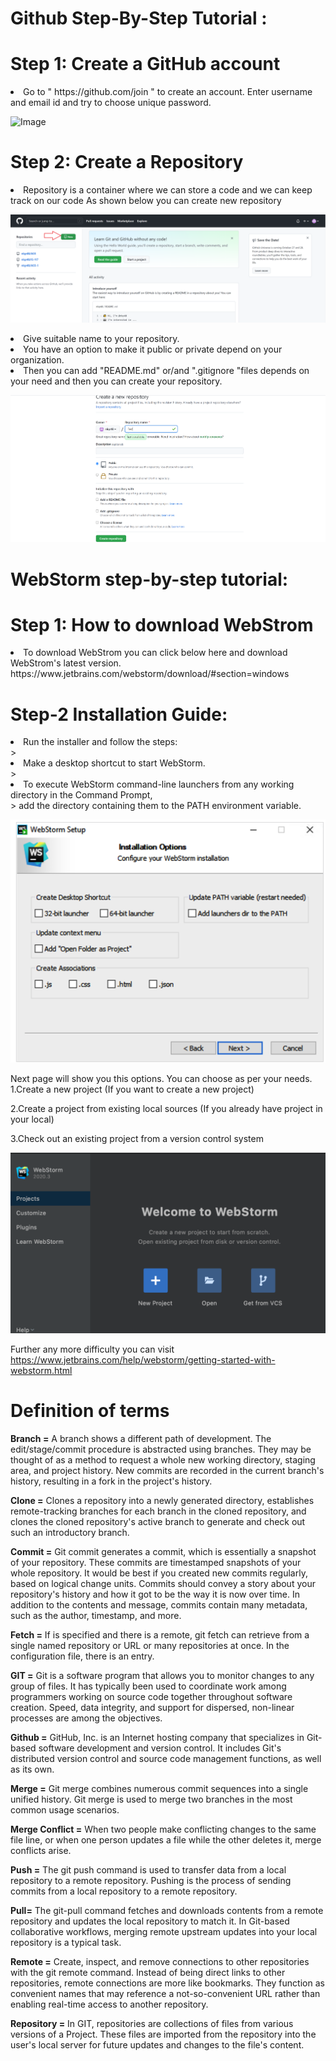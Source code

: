 # Github Step-By-Step Tutorial :

# Step 1: Create a GitHub account
 
<li>Go to  " https://github.com/join " to create an account. Enter username and email id and try to choose unique password.
 </li>

![Image](https://user-images.githubusercontent.com/91209217/134709240-cff6adab-b938-45dc-aaad-eacad88f4d20.png) 

# Step 2: Create a Repository 

<li>Repository is a container where we can store a code and we can keep track on our code As shown below you can create new repository
</li>

![image](repo.png)

<li>Give suitable name to your repository.</li>
<li>You have an option to make it public or private depend on your organization.</li>
<li>Then you can add "README.md" or/and ".gitignore "files depends on your need and then you can create your repository.</li>

![image](repo2.png)

# WebStorm step-by-step tutorial:
# Step 1: How to download WebStrom 
<li>To download WebStrom you can click below here and download WebStrom's latest version.</li>
https://www.jetbrains.com/webstorm/download/#section=windows

# Step-2 Installation Guide:
<li>Run the installer and follow the steps:</li>>

<li>Make a desktop shortcut to start WebStorm.</li>>
<li>To execute WebStorm command-line launchers from any working directory in the Command Prompt,</li>> 
add the directory containing them to the PATH environment variable.

![image](Web1.PNG)

Next page will show you this options. You can choose as per your needs.
1.Create a new project (If you want to create a new project)

2.Create a project from existing local sources (If you already have project in your local)

3.Check out an existing project from a version control system

![image](Web2.PNG)

Further any more difficulty you can visit
https://www.jetbrains.com/help/webstorm/getting-started-with-webstorm.html


# Definition of terms

**Branch =**
A branch shows a different path of development. The edit/stage/commit procedure is abstracted using branches. They may be thought of as a method to request a whole new working directory, staging area, and project history. 
New commits are recorded in the current branch's history, resulting in a fork in the project's history.

**Clone =**
Clones a repository into a newly generated directory, establishes remote-tracking branches for each branch in the cloned repository, 
and clones the cloned repository's active branch to generate and check out such an introductory branch.

**Commit =**
Git commit generates a commit, which is essentially a snapshot of your repository. These commits are timestamped snapshots of your whole repository. It would be best if you created new commits regularly, based on logical change units. Commits should convey a story about your repository's history and how it got to be the way it is now over time. 
In addition to the contents and message, commits contain many metadata, such as the author, timestamp, and more.

**Fetch =**
If <group> is specified and there is a remote, git fetch can retrieve from a single named repository or URL or many repositories at once. 
In the configuration file, there is an <groups> entry.

**GIT =**
Git is a software program that allows you to monitor changes to any group of files. It has typically been used to coordinate work among programmers working on source code together throughout software creation. 
Speed, data integrity, and support for dispersed, non-linear processes are among the objectives.

**Github =**
GitHub, Inc. is an Internet hosting company that specializes in Git-based software development and version control. 
It includes Git's distributed version control and source code management functions, as well as its own.

**Merge =**
Git merge combines numerous commit sequences into a single unified history. Git merge is used to merge two branches in the most common usage scenarios.

**Merge Conflict =**
When two people make conflicting changes to the same file line, or when one person updates a file while the other deletes it, merge conflicts arise.

**Push =**
The git push command is used to transfer data from a local repository to a remote repository. Pushing is the process of sending commits from a local repository to a remote repository.

**Pull=**
The git-pull command fetches and downloads contents from a remote repository and updates the local repository to match it.
In Git-based collaborative workflows, merging remote upstream updates into your local repository is a typical task.

**Remote =**
Create, inspect, and remove connections to other repositories with the git remote command. Instead of being direct links to other repositories, remote connections are more like bookmarks. 
They function as convenient names that may reference a not-so-convenient URL rather than enabling real-time access to another repository.

**Repository =**
In GIT, repositories are collections of files from various versions of a Project. 
These files are imported from the repository into the user's local server for future updates and changes to the file's content.
